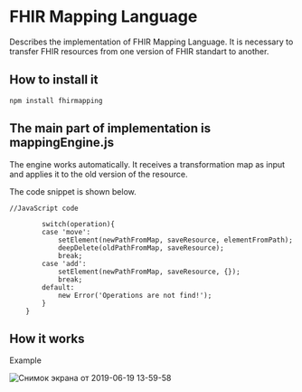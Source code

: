 # FHIR Mapping Language
Describes the implementation of FHIR Mapping Language. It is necessary to transfer FHIR resources from one version of FHIR standart to another.

## How to install it
```
npm install fhirmapping
```

## The main part of implementation is mappingEngine.js
The engine works automatically. It receives a transformation map as input and applies it to the old version of the resource.

The code snippet is shown below.

```
//JavaScript code

        switch(operation){
        case 'move':
            setElement(newPathFromMap, saveResource, elementFromPath);
            deepDelete(oldPathFromMap, saveResource);
            break;
        case 'add':
            setElement(newPathFromMap, saveResource, {});
            break;
        default:
            new Error('Operations are not find!');
        }
    }

```
## How it works
Example

![Снимок экрана от 2019-06-19 13-59-58](https://user-images.githubusercontent.com/25884047/59760278-9a214000-929a-11e9-927a-032675b1a981.png)
